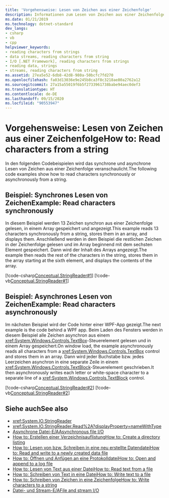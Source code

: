 ```yaml
---
title: 'Vorgehensweise: Lesen von Zeichen aus einer Zeichenfolge'
description: Informationen zum Lesen von Zeichen aus einer Zeichenfolge in .NET Hier finden Sie Beispiele für synchrone und asynchrone Lesevorgänge für Zeichen.
ms.date: 01/21/2019
ms.technology: dotnet-standard
dev_langs:
- csharp
- vb
- cpp
helpviewer_keywords:
- reading characters from strings
- data streams, reading characters from string
- I/O [.NET Framework], reading characters from strings
- reading data, strings
- streams, reading characters from string
ms.assetid: 27ea5e52-6db8-42d8-980a-50bcfc7fd270
ms.openlocfilehash: fa03d13036e9e245b8ca3f8c3218ae80a2762a12
ms.sourcegitcommit: 27a15a55019f6b5f2733961738babe94aec0def3
ms.translationtype: HT
ms.contentlocale: de-DE
ms.lasthandoff: 09/15/2020
ms.locfileid: "90553947"
---
```

# <a name="how-to-read-characters-from-a-string"></a><span data-ttu-id="d83f7-104">Vorgehensweise: Lesen von Zeichen aus einer Zeichenfolge</span><span class="sxs-lookup"><span data-stu-id="d83f7-104">How to: Read characters from a string</span></span>
<span data-ttu-id="d83f7-105">In den folgenden Codebeispielen wird das synchrone und asynchrone Lesen von Zeichen aus einer Zeichenfolge veranschaulicht.</span><span class="sxs-lookup"><span data-stu-id="d83f7-105">The following code examples show how to read characters synchronously or asynchronously from a string.</span></span>  
  
## <a name="example-read-characters-synchronously"></a><span data-ttu-id="d83f7-106">Beispiel: Synchrones Lesen von Zeichen</span><span class="sxs-lookup"><span data-stu-id="d83f7-106">Example: Read characters synchronously</span></span>
 <span data-ttu-id="d83f7-107">In diesem Beispiel werden 13 Zeichen synchron aus einer Zeichenfolge gelesen, in einem Array gespeichert und angezeigt.</span><span class="sxs-lookup"><span data-stu-id="d83f7-107">This example reads 13 characters synchronously from a string, stores them in an array, and displays them.</span></span> <span data-ttu-id="d83f7-108">Anschließend werden in dem Beispiel die restlichen Zeichen in der Zeichenfolge gelesen und im Array beginnend mit dem sechsten Element gespeichert. Dann wird der Inhalt des Arrays angezeigt.</span><span class="sxs-lookup"><span data-stu-id="d83f7-108">The example then reads the rest of the characters in the string, stores them in the array starting at the sixth element, and displays the contents of the array.</span></span>  
  
 [!code-csharp[Conceptual.StringReader#1](../../../samples/snippets/csharp/VS_Snippets_CLR/conceptual.stringreader/cs/source.cs#1)]
 [!code-vb[Conceptual.StringReader#1](../../../samples/snippets/visualbasic/VS_Snippets_CLR/conceptual.stringreader/vb/source.vb#1)]  
  
## <a name="example-read-characters-asynchronously"></a><span data-ttu-id="d83f7-109">Beispiel: Asynchrones Lesen von Zeichen</span><span class="sxs-lookup"><span data-stu-id="d83f7-109">Example: Read characters asynchronously</span></span>  
 <span data-ttu-id="d83f7-110">Im nächsten Beispiel wird der Code hinter einer WPF-App gezeigt.</span><span class="sxs-lookup"><span data-stu-id="d83f7-110">The next example is the code behind a WPF app.</span></span> <span data-ttu-id="d83f7-111">Beim Laden des Fensters werden in diesem Beispiel alle Zeichen asynchron aus einem <xref:System.Windows.Controls.TextBox>-Steuerelement gelesen und in einem Array gespeichert.</span><span class="sxs-lookup"><span data-stu-id="d83f7-111">On window load, the example asynchronously reads all characters from a <xref:System.Windows.Controls.TextBox> control and stores them in an array.</span></span> <span data-ttu-id="d83f7-112">Dann wird jeder Buchstabe bzw. jedes Leerzeichen asynchron in eine separate Zeile in einem <xref:System.Windows.Controls.TextBlock>-Steuerelement geschrieben.</span><span class="sxs-lookup"><span data-stu-id="d83f7-112">It then asynchronously writes each letter or white-space character to a separate line of a <xref:System.Windows.Controls.TextBlock> control.</span></span>  
  
 [!code-csharp[Conceptual.StringReader#2](../../../samples/snippets/csharp/VS_Snippets_Wpf/StringReaderWriter/MainWindow.xaml.cs)]
 [!code-vb[Conceptual.StringReader#2](../../../samples/snippets/visualbasic/VS_Snippets_Wpf/StringReaderWriter/MainWindow.xaml.vb)]  
  
## <a name="see-also"></a><span data-ttu-id="d83f7-113">Siehe auch</span><span class="sxs-lookup"><span data-stu-id="d83f7-113">See also</span></span>

- <xref:System.IO.StringReader>  
- <xref:System.IO.StringReader.Read%2A?displayProperty=nameWithType>  
- [<span data-ttu-id="d83f7-114">Asynchrone Datei-E/A</span><span class="sxs-lookup"><span data-stu-id="d83f7-114">Asynchronous file I/O</span></span>](asynchronous-file-i-o.md)  
- <span data-ttu-id="d83f7-115">[How to: Erstellen einer Verzeichnisauflistung](/previous-versions/dotnet/netframework-4.0/5cf8zcfh(v=vs.100))</span><span class="sxs-lookup"><span data-stu-id="d83f7-115">[How to: Create a directory listing](/previous-versions/dotnet/netframework-4.0/5cf8zcfh(v=vs.100))</span></span>  
- [<span data-ttu-id="d83f7-116">How to: Lesen von bzw. Schreiben in eine neu erstellte Datendatei</span><span class="sxs-lookup"><span data-stu-id="d83f7-116">How to: Read and write to a newly created data file</span></span>](how-to-read-and-write-to-a-newly-created-data-file.md)  
- [<span data-ttu-id="d83f7-117">How to: Öffnen und Anfügen an eine Protokolldatei</span><span class="sxs-lookup"><span data-stu-id="d83f7-117">How to: Open and append to a log file</span></span>](how-to-open-and-append-to-a-log-file.md)  
- [<span data-ttu-id="d83f7-118">How to: Lesen von Text aus einer Datei</span><span class="sxs-lookup"><span data-stu-id="d83f7-118">How to: Read text from a file</span></span>](how-to-read-text-from-a-file.md)  
- [<span data-ttu-id="d83f7-119">How to: Schreiben von Text in eine Datei</span><span class="sxs-lookup"><span data-stu-id="d83f7-119">How to: Write text to a file</span></span>](how-to-write-text-to-a-file.md)  
- [<span data-ttu-id="d83f7-120">How to: Schreiben von Zeichen in eine Zeichenfolge</span><span class="sxs-lookup"><span data-stu-id="d83f7-120">How to: Write characters to a string</span></span>](how-to-write-characters-to-a-string.md)  
- [<span data-ttu-id="d83f7-121">Datei- und Stream-E/A</span><span class="sxs-lookup"><span data-stu-id="d83f7-121">File and stream I/O</span></span>](index.md)
